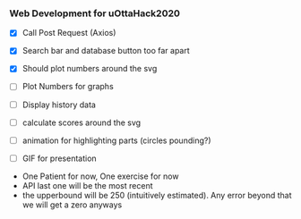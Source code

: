 ### Web Development for uOttaHack2020

- [X] Call Post Request (Axios)
- [X] Search bar and database button too far apart
- [X] Should plot numbers around the svg
- [ ] Plot Numbers for graphs
- [ ] Display history data
- [ ] calculate scores around the svg
- [ ] animation for highlighting parts (circles pounding?)

- [ ] GIF for presentation

* One Patient for now, One exercise for now
* API last one will be the most recent
* the upperbound will be 250 (intuitively estimated). Any error beyond that we will get a zero anyways
